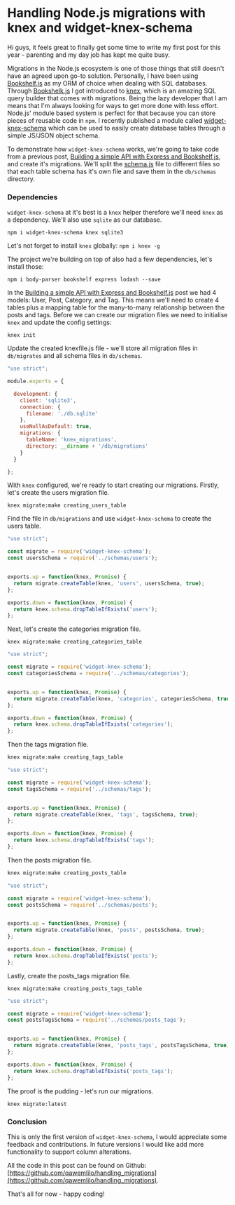 # Handling Node.js migrations with knex and widget-knex-schema

Hi guys, it feels great to finally get some time to write my first post for this year - parenting and my day job has kept me quite busy.

Migrations in the Node.js ecosystem is one of those things that still doesn't have an agreed upon go-to solution. Personally, I have been using [Bookshelf.js](http://bookshelfjs.org) as my ORM of choice when dealing with SQL databases. Through [Bookshelk.js](http://bookshelfjs.org) I got introduced to [knex](http://knexjs.org), which is an amazing SQL query builder that comes with migrations. Being the lazy developer that I am means that I'm always looking for ways to get more done with less effort. Node.js' module based system is perfect for that because you can store pieces of reusable code in `npm`. I recently published a module called [widget-knex-schema](https://www.npmjs.com/package/widget-knex-schema) which can be used to easily create database tables through a simple JS/JSON object schema.

To demonstrate how `widget-knex-schema` works, we're going to take code from a previous post, [Building a simple API with Express and Bookshelf.js](http://blog.ragingflame.co.za/2014/12/16/building-a-simple-api-with-express-and-bookshelfjs), and create it's migrations. We'll split the [schema.js](https://github.com/qawemlilo/node-mysql/blob/master/schema.js) file to different files so that each table schema has it's own file and save them in the `db/schemas` directory.


### Dependencies
`widget-knex-schema` at it's best is a `knex` helper therefore we'll need `knex` as a dependency. We'll also use `sqlite` as our database.

`npm i widget-knex-schema knex sqlite3`

Let's not forget to install `knex` globally: `npm i knex -g`

The project we're building on top of also had a few dependencies, let's install those:

`npm i body-parser bookshelf express lodash --save`

In the [Building a simple API with Express and Bookshelf.js](http://blog.ragingflame.co.za/2014/12/16/building-a-simple-api-with-express-and-bookshelfjs) post we had 4 models: User, Post, Category, and Tag. This means we'll need to create 4 tables plus a mapping table for the many-to-many relationship between the posts and tags. Before we can create our migration files we need to initialise `knex` and update the config settings:

`knex init`

Update the created knexfile.js file - we'll store all migration files in `db/migrates` and all schema files in `db/schemas`.

```javascript
"use strict";

module.exports = {

  development: {
    client: 'sqlite3',
    connection: {
      filename: './db.sqlite'
    },
    useNullAsDefault: true,
    migrations: {
      tableName: 'knex_migrations',
      directory: __dirname + '/db/migrations'
    }
  }

};

```

With `knex` configured, we're ready to start creating our migrations. Firstly, let's create the users migration file.

```
knex migrate:make creating_users_table
```

Find the file in `db/migrations` and use `widget-knex-schema` to create the users table.

```javascript
"use strict";

const migrate = require('widget-knex-schema');
const usersSchema = require('../schemas/users');


exports.up = function(knex, Promise) {
  return migrate.createTable(knex, 'users', usersSchema, true);
};

exports.down = function(knex, Promise) {
  return knex.schema.dropTableIfExists('users');
};
```

Next, let's create the categories migration file.

```
knex migrate:make creating_categories_table
```

```javascript
"use strict";

const migrate = require('widget-knex-schema');
const categoriesSchema = require('../schemas/categories');


exports.up = function(knex, Promise) {
  return migrate.createTable(knex, 'categories', categoriesSchema, true);
};

exports.down = function(knex, Promise) {
  return knex.schema.dropTableIfExists('categories');
};
```

Then the tags migration file.

```javascript
knex migrate:make creating_tags_table
```

```javascript
"use strict";

const migrate = require('widget-knex-schema');
const tagsSchema = require('../schemas/tags');


exports.up = function(knex, Promise) {
  return migrate.createTable(knex, 'tags', tagsSchema, true);
};

exports.down = function(knex, Promise) {
  return knex.schema.dropTableIfExists('tags');
};
```

Then the posts migration file.

```javascript
knex migrate:make creating_posts_table
```

```javascript
"use strict";

const migrate = require('widget-knex-schema');
const postsSchema = require('../schemas/posts');


exports.up = function(knex, Promise) {
  return migrate.createTable(knex, 'posts', postsSchema, true);
};

exports.down = function(knex, Promise) {
  return knex.schema.dropTableIfExists('posts');
};
```

Lastly, create the posts_tags migration file.

```
knex migrate:make creating_posts_tags_table
```

```javascript
"use strict";

const migrate = require('widget-knex-schema');
const postsTagsSchema = require('../schemas/posts_tags');


exports.up = function(knex, Promise) {
  return migrate.createTable(knex, 'posts_tags', postsTagsSchema, true);
};

exports.down = function(knex, Promise) {
  return knex.schema.dropTableIfExists('posts_tags');
};
```

The proof is the pudding - let's run our migrations.

```
knex migrate:latest
```

### Conclusion

This is only the first version of `widget-knex-schema`, I would appreciate some feedback and contributions. In future versions I would like add more functionality to support column alterations.

All the code in this post can be found on Github: [https://github.com/qawemlilo/handling_migrations](https://github.com/qawemlilo/handling_migrations).

That's all for now - happy coding!
